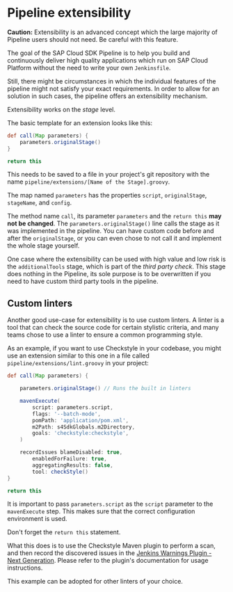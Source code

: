 # Pipeline extensibility

__Caution:__ Extensibility is an advanced concept which the large majority of Pipeline users should not need.
Be careful with this feature.

The goal of the SAP Cloud SDK Pipeline is to help you build and continuously deliver high quality applications which run on SAP Cloud Platform without the need to write your own `Jenkinsfile`.

Still, there might be circumstances in which the individual features of the pipeline might not satisfy your exact requirements.
In order to allow for an solution in such cases, the pipeline offers an extensibility mechanism.

Extensibility works on the _stage_ level.

The basic template for an extension looks like this:

```groovy
def call(Map parameters) {
    parameters.originalStage()
}

return this
```

This needs to be saved to a file in your project's git repository with the name `pipeline/extensions/[Name of the Stage].groovy`.

The map named `parameters` has the properties `script`, `originalStage`, `stageName`, and `config`.

The method name `call`, its parameter `parameters` and the `return this` **may not be changed**.
The `parameters.originalStage()` line calls the stage as it was implemented in the pipeline.
You can have custom code before and after the `originalStage`, or you can even chose to not call it and implement the whole stage yourself.

One case where the extensibility can be used with high value and low risk is the `additionalTools` stage, which is part of the _third party check_.
This stage does nothing in the Pipeline, its sole purpose is to be overwritten if you need to have custom third party tools in the pipeline.

## Custom linters

Another good use-case for extensibility is to use custom linters.
A linter is a tool that can check the source code for certain stylistic criteria, and many teams chose to use a linter to ensure a common programming style.

As an example, if you want to use Checkstyle in your codebase, you might use an extension similar to this one in a file called `pipeline/extensions/lint.groovy` in your project:

```groovy
def call(Map parameters) {

    parameters.originalStage() // Runs the built in linters

    mavenExecute(
        script: parameters.script,
        flags: '--batch-mode',
        pomPath: 'application/pom.xml',
        m2Path: s4SdkGlobals.m2Directory,
        goals: 'checkstyle:checkstyle',
    )

    recordIssues blameDisabled: true,
        enabledForFailure: true,
        aggregatingResults: false,
        tool: checkStyle()
}

return this
```

It is important to pass `parameters.script` as the `script` parameter to the `mavenExecute` step.
This makes sure that the correct configuration environment is used.

Don't forget the `return this` statement.

What this does is to use the Checkstyle Maven plugin to perform a scan, and then record the discovered issues in the [Jenkins Warnings Plugin - Next Generation](https://github.com/jenkinsci/warnings-ng-plugin).
Please refer to the plugin's documentation for usage instructions.

This example can be adopted for other linters of your choice.
